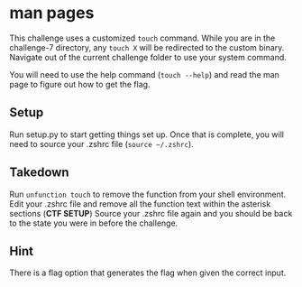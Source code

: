 # man pages

This challenge uses a customized `touch` command. While you are in the challenge-7 directory, any `touch X` will be redirected to the custom binary. 
Navigate out of the current challenge folder to use your system command.

You will need to use the help command (`touch --help`) and read the man page to figure out how to get the flag.

## Setup

Run setup.py to start getting things set up. Once that is complete, you will need to source your .zshrc file (`source ~/.zshrc`).

## Takedown

Run `unfunction touch` to remove the function from your shell environment. Edit your .zshrc file and remove all the function text within the asterisk sections (**********CTF SETUP**********)
Source your .zshrc file again and you should be back to the state you were in before the challenge.

## Hint
There is a flag option that generates the flag when given the correct input.
